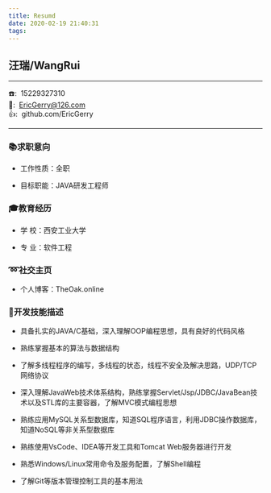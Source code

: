 ```yaml
---
title: Resumd
date: 2020-02-19 21:40:31
tags:
---
```

## **汪瑞/WangRui**

---

:phone::&nbsp;&nbsp;15229327310</br>
:e-mail::&nbsp;&nbsp;EricGerry@126.com</br>
:+1::&nbsp;&nbsp;github.com/EricGerry</br>

---

### :books:**求职意向**

* 工作性质：全职</br>

* 目标职能：JAVA研发工程师</br>

### :mortar_board:**教育经历**

* 学 校：西安工业大学</br>

* 专 业：软件工程</br>

### :loop:**社交主页**

* 个人博客：TheOak.online

### :hammer:**开发技能描述**

* 具备扎实的JAVA/C基础，深入理解OOP编程思想，具有良好的代码风格

* 熟练掌握基本的算法与数据结构

* 了解多线程程序的编写，多线程的状态，线程不安全及解决思路，UDP/TCP网络协议

* 深入理解JavaWeb技术体系结构，熟练掌握Servlet/Jsp/JDBC/JavaBean技术以及STL库的主要容器，了解MVC模式编程思想

* 熟练应用MySQL关系型数据库，知道SQL程序语言，利用JDBC操作数据库，知道NoSQL等非关系型数据库

* 熟练使用VsCode、IDEA等开发工具和Tomcat Web服务器进行开发

* 熟悉Windows/Linux常用命令及服务配置，了解Shell编程

* 了解Git等版本管理控制工具的基本用法
